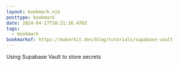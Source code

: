 ```yaml
---
layout: bookmark.njk
posttype: bookmark
date: 2024-04-17T10:21:16.476Z
tags:
  - bookmark
bookmarkof: https://makerkit.dev/blog/tutorials/supabase-vault
---
```

Using Supabase Vault to store secrets
